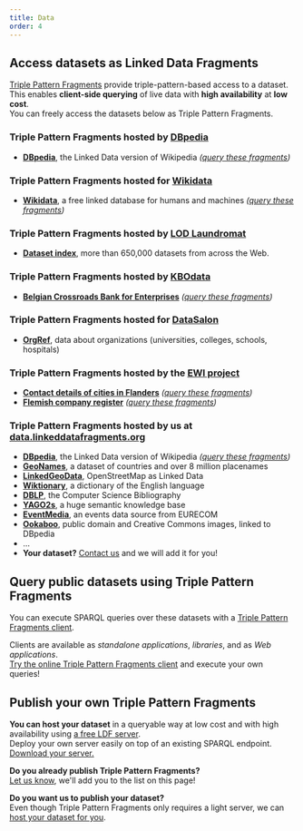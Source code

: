 ```yaml
---
title: Data
order: 4
---
```


## Access datasets as Linked Data Fragments
[Triple Pattern Fragments](/concept/#tpf)
provide triple-pattern-based access to a dataset.
<br>
This enables **client-side querying** of live data with **high availability** at **low cost**.
<br>
You can freely access the datasets below as Triple Pattern Fragments.

### Triple Pattern Fragments hosted by [DBpedia](http://fragments.dbpedia.org/)
  - **[DBpedia](http://fragments.dbpedia.org/2014/en)**, the Linked Data version of Wikipedia
    _([query these fragments](http://fragments.dbpedia.org/))_

### Triple Pattern Fragments hosted for [Wikidata](http://www.wikidata.org/)
  - **[Wikidata](http://wikidataldf.com/)**,
    a free linked database for humans and machines
    _([query these fragments](http://client.wikidataldf.com/))_

### Triple Pattern Fragments hosted by [LOD Laundromat](http://fragments.dbpedia.org/)
  - **[Dataset index](http://lodlaundromat.org/wardrobe/)**,
    more than 650,000 datasets from across the Web.

### Triple Pattern Fragments hosted by [KBOdata](http://kbodata.be/)

  - **[Belgian Crossroads Bank for Enterprises](http://data.kbodata.be/fragments)**
    _([query these fragments](http://client.linkeddatafragments.org/#startFragment=http%3A%2F%2Fdata.kbodata.be%2Ffragments))_

### Triple Pattern Fragments hosted for [DataSalon](http://www.datasalon.com/)
  - **[OrgRef](http://ldf-vivo.herokuapp.com/orgref)**,
    data about organizations (universities, colleges, schools, hospitals)

### Triple Pattern Fragments hosted by the [EWI project](http://ewi.mmlab.be/)

  - **[Contact details of cities in Flanders](http://ewi.mmlab.be/cd/all)**
    _([query these fragments](http://ewi.mmlab.be/query/#startFragment=http%3A%2F%2Fewi.mmlab.be%2Fcd%2Fall))_
  - **[Flemish company register](http://ewi.mmlab.be/ba/all)**
    _([query these fragments](http://ewi.mmlab.be/query/#startFragment=http%3A%2F%2Fewi.mmlab.be%2Fba%2Fall))_

### Triple Pattern Fragments hosted by us at [data.linkeddatafragments.org](http://data.linkeddatafragments.org/)

  - **[DBpedia](http://data.linkeddatafragments.org/dbpedia)**, the Linked Data version of Wikipedia
    _([query these fragments](http://client.linkeddatafragments.org/))_
  - **[GeoNames](http://data.linkeddatafragments.org/geonames)**, a dataset of countries and over 8 million placenames
  - **[LinkedGeoData](http://data.linkeddatafragments.org/linkedgeodata)**, OpenStreetMap as Linked Data
  - **[Wiktionary](http://data.linkeddatafragments.org/wiktionary)**, a dictionary of the English language
  - **[DBLP](http://data.linkeddatafragments.org/dblp)**, the Computer Science Bibliography
  - **[YAGO2s](http://data.linkeddatafragments.org/yago2s)**, a huge semantic knowledge base
  - **[EventMedia](http://data.linkeddatafragments.org/eventmedia?object=http%3A%2F%2Flinkedevents.org%2Fontology%2FEvent)**, an events data source from EURECOM
  - **[Ookaboo](http://data.linkeddatafragments.org/ookaboo)**, public domain and Creative Commons images, linked to DBpedia
  - …
  - **Your dataset?** [Contact us](mailto:ruben.verborgh@ugent.be?subject=Host%20my%20dataset) and we will add it for you!

## Query public datasets using Triple Pattern Fragments

You can execute SPARQL queries over these datasets with a [Triple Pattern Fragments client](/software/).

Clients are available as _standalone applications_, _libraries_, and as _Web applications_.
<br>
[Try the online Triple Pattern Fragments client](http://client.linkeddatafragments.org/)
and execute your own queries!

## Publish your own Triple Pattern Fragments
**You can host your dataset** in a queryable way at low cost and with high availability
using [a free LDF server](/software/#server).
<br>
Deploy your own server easily
on top of an existing SPARQL endpoint.
[Download your server.](/software/#server)

**Do you already publish Triple Pattern Fragments?**
<br>
[Let us know](mailto:ruben.verborgh@ugent.be?subject=I%20publish%20Linked%20Data%20Fragments), we'll add you to the list on this page!

**Do you want us to publish your dataset?**
<br>
Even though Triple Pattern Fragments only requires a light server,
we can [host your dataset for you](mailto:ruben.verborgh@ugent.be?subject=Host%20my%20dataset).
